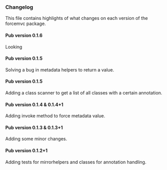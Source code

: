 ### Changelog ###

This file contains highlights of what changes on each version of the forcemvc package. 

#### Pub version 0.1.6 ####

Looking

#### Pub version 0.1.5 ####

Solving a bug in metadata helpers to return a value.

#### Pub version 0.1.5 ####

Adding a class scanner to get a list of all classes with a certain annotation.

#### Pub version 0.1.4 & 0.1.4+1 ####

Adding invoke method to force metadata value.

#### Pub version 0.1.3 & 0.1.3+1 ####

Adding some minor changes.

#### Pub version 0.1.2+1 ####

Adding tests for mirrorhelpers and classes for annotation handling.



